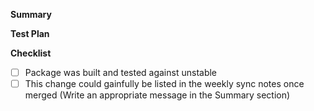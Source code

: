 **Summary**

<!-- Info on what this pull request updates/changes/etc -->

**Test Plan**

<!-- Short description of how the package was tested -->

**Checklist**

- [ ] Package was built and tested against unstable
- [ ] This change could gainfully be listed in the weekly sync notes once merged (Write an appropriate message in the Summary section)
